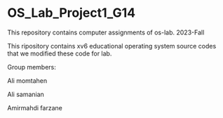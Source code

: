 # OS_Lab_Project1_G14
This repository contains computer assignments of os-lab. 2023-Fall

This ripository contains xv6 educational operating system source codes that we modified these code for lab.

Group members:

Ali momtahen

Ali samanian

Amirmahdi farzane
